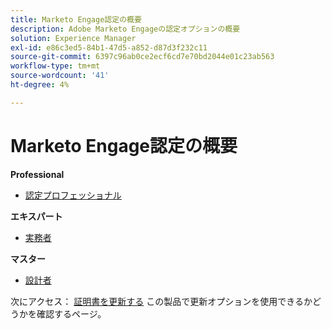 ```yaml
---
title: Marketo Engage認定の概要
description: Adobe Marketo Engageの認定オプションの概要
solution: Experience Manager
exl-id: e86c3ed5-84b1-47d5-a852-d87d3f232c11
source-git-commit: 6397c96ab0ce2ecf6cd7e70bd2044e01c23ab563
workflow-type: tm+mt
source-wordcount: '41'
ht-degree: 4%

---
```


# Marketo Engage認定の概要

**Professional**

* [認定プロフェッショナル](/help/certifications/ame/ame-p.md) <!--AD0-E555-->

**エキスパート**

* [実務者](/help/certifications/ame/ame-e-business.md) <!--AD0-E559-->

**マスター**

* [設計者](/help/certifications/ame/ame-m-architect.md) <!--AD0-E556-->

次にアクセス： [証明書を更新する](/help/certifications/renew.md) この製品で更新オプションを使用できるかどうかを確認するページ。
